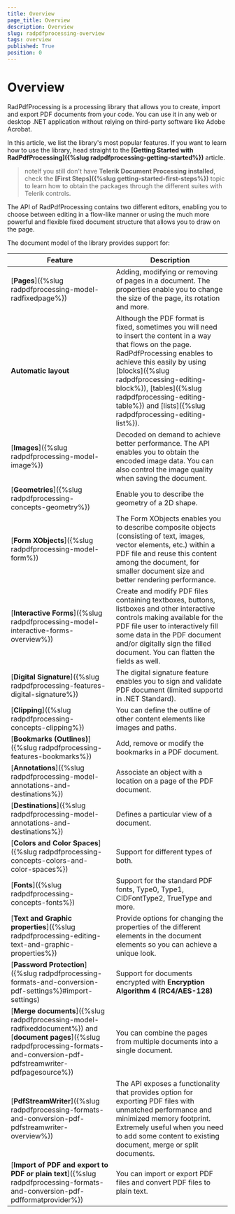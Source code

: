 ```yaml
---
title: Overview
page_title: Overview
description: Overview
slug: radpdfprocessing-overview
tags: overview
published: True
position: 0
---
```


# Overview

RadPdfProcessing is a processing library that allows you to create, import and export PDF documents from your code. You can use it in any web or desktop .NET application without relying on third-party software like  Adobe Acrobat.

In this article, we list the library's most popular features. If you want to learn how to use the library, head straight to the **[Getting Started with RadPdfProcessing]({%slug radpdfprocessing-getting-started%})** article.

>noteIf you still don't have **Telerik Document Processing installed**, check the **[First Steps]({%slug getting-started-first-steps%})** topic to learn how to obtain the packages through the different suites with Telerik controls.

The API of RadPdfProcessing contains two different editors, enabling you to choose between editing in a flow-like manner or using the much more powerful and flexible fixed document structure that allows you to draw on the page.
            
The document model of the library provides support for:

| Feature | Description |
|---------|-------------|
| [**Pages**]({%slug radpdfprocessing-model-radfixedpage%}) | Adding, modifying or removing of pages in a document. The properties enable you to change the size of the page, its rotation and more. |
| **Automatic layout** | Although the PDF format is fixed, sometimes you will need to insert the content in a way that flows on the page. RadPdfProcessing enables to achieve this easily by using  [blocks]({%slug radpdfprocessing-editing-block%}), [tables]({%slug radpdfprocessing-editing-table%}) and [lists]({%slug radpdfprocessing-editing-list%}). |
| [**Images**]({%slug radpdfprocessing-model-image%}) | Decoded on demand to achieve better performance. The API enables you to obtain the encoded image data. You can also control the image quality when saving the document. |
| [**Geometries**]({%slug radpdfprocessing-concepts-geometry%}) | Enable you to describe the geometry of a 2D shape. |
| [**Form XObjects**]({%slug radpdfprocessing-model-form%}) | The Form XObjects enables you to describe composite objects (consisting of text, images, vector elements, etc.) within a PDF file and reuse this content among the document, for smaller document size and better rendering performance. |
| [**Interactive Forms**]({%slug radpdfprocessing-model-interactive-forms-overview%}) | Create and modify PDF files containing textboxes, buttons, listboxes and other interactive controls making available for the PDF file user to interactively fill some data in the PDF document and/or digitally sign the filled document. You can flatten the fields as well. |
| [**Digital Signature**]({%slug radpdfprocessing-features-digital-signature%}) | The digital signature feature enables you to sign and validate PDF document (limited supportd in .NET Standard). |
| [**Clipping**]({%slug radpdfprocessing-concepts-clipping%}) | You can define the outline of other content elements like images and paths. |
| [**Bookmarks (Outlines)**]({%slug radpdfprocessing-features-bookmarks%}) | Add, remove or modify the bookmarks in a PDF document. |
| [**Annotations**]({%slug radpdfprocessing-model-annotations-and-destinations%}) | Associate an object with a location on a page of the PDF document. |
| [**Destinations**]({%slug radpdfprocessing-model-annotations-and-destinations%}) | Defines a particular view of a document.|
| [**Colors and Color Spaces**]({%slug radpdfprocessing-concepts-colors-and-color-spaces%}) | Support for different types of both. |
| [**Fonts**]({%slug radpdfprocessing-concepts-fonts%}) | Support for the standard PDF fonts, Type0, Type1, CIDFontType2, TrueType and more. |
| [**Text and Graphic properties**]({%slug radpdfprocessing-editing-text-and-graphic-properties%}) | Provide options for changing the properties of the different elements in the document elements so you can achieve a unique look. |
| [**Password Protection**]({%slug radpdfprocessing-formats-and-conversion-pdf-settings%}#import-settings) | Support for documents encrypted with **Encryption Algorithm 4 (RC4/AES-128)** |
| [**Merge documents**]({%slug radpdfprocessing-model-radfixeddocument%}) and [**document pages**]({%slug radpdfprocessing-formats-and-conversion-pdf-pdfstreamwriter-pdfpagesource%}) | You can combine the pages from multiple documents into a single document. |
| [**PdfStreamWriter**]({%slug radpdfprocessing-formats-and-conversion-pdf-pdfstreamwriter-overview%})| The API exposes a functionality that provides option for exporting PDF files with unmatched performance and minimized memory footprint. Extremely useful when you need to add some content to existing document, merge or split documents. |
| [**Import of PDF and export to PDF or plain text**]({%slug radpdfprocessing-formats-and-conversion-pdf-pdfformatprovider%}) | You can import or export PDF files and convert PDF files to plain text. |
